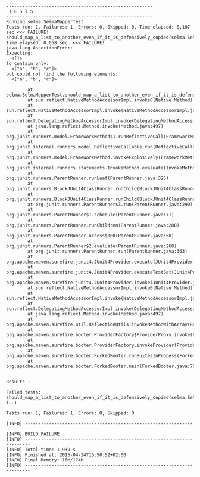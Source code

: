     -------------------------------------------------------
     T E S T S
    -------------------------------------------------------
    Running selma.SelmaMapperTest
    Tests run: 1, Failures: 1, Errors: 0, Skipped: 0, Time elapsed: 0.107 sec <<< FAILURE!
    should_map_a_list_to_another_even_if_it_is_defensively_copied(selma.SelmaMapperTest)  Time elapsed: 0.058 sec  <<< FAILURE!
    java.lang.AssertionError: 
    Expecting:
      <[]>
    to contain only:
      <["a", "b", "c"]>
    but could not find the following elements:
      <["a", "b", "c"]>
    
            at selma.SelmaMapperTest.should_map_a_list_to_another_even_if_it_is_defensively_copied(SelmaMapperTest.java:20)
            at sun.reflect.NativeMethodAccessorImpl.invoke0(Native Method)
            at sun.reflect.NativeMethodAccessorImpl.invoke(NativeMethodAccessorImpl.java:62)
            at sun.reflect.DelegatingMethodAccessorImpl.invoke(DelegatingMethodAccessorImpl.java:43)
            at java.lang.reflect.Method.invoke(Method.java:497)
            at org.junit.runners.model.FrameworkMethod$1.runReflectiveCall(FrameworkMethod.java:50)
            at org.junit.internal.runners.model.ReflectiveCallable.run(ReflectiveCallable.java:12)
            at org.junit.runners.model.FrameworkMethod.invokeExplosively(FrameworkMethod.java:47)
            at org.junit.internal.runners.statements.InvokeMethod.evaluate(InvokeMethod.java:17)
            at org.junit.runners.ParentRunner.runLeaf(ParentRunner.java:325)
            at org.junit.runners.BlockJUnit4ClassRunner.runChild(BlockJUnit4ClassRunner.java:78)
            at org.junit.runners.BlockJUnit4ClassRunner.runChild(BlockJUnit4ClassRunner.java:57)
            at org.junit.runners.ParentRunner$3.run(ParentRunner.java:290)
            at org.junit.runners.ParentRunner$1.schedule(ParentRunner.java:71)
            at org.junit.runners.ParentRunner.runChildren(ParentRunner.java:288)
            at org.junit.runners.ParentRunner.access$000(ParentRunner.java:58)
            at org.junit.runners.ParentRunner$2.evaluate(ParentRunner.java:268)
            at org.junit.runners.ParentRunner.run(ParentRunner.java:363)
            at org.apache.maven.surefire.junit4.JUnit4Provider.execute(JUnit4Provider.java:252)
            at org.apache.maven.surefire.junit4.JUnit4Provider.executeTestSet(JUnit4Provider.java:141)
            at org.apache.maven.surefire.junit4.JUnit4Provider.invoke(JUnit4Provider.java:112)
            at sun.reflect.NativeMethodAccessorImpl.invoke0(Native Method)
            at sun.reflect.NativeMethodAccessorImpl.invoke(NativeMethodAccessorImpl.java:62)
            at sun.reflect.DelegatingMethodAccessorImpl.invoke(DelegatingMethodAccessorImpl.java:43)
            at java.lang.reflect.Method.invoke(Method.java:497)
            at org.apache.maven.surefire.util.ReflectionUtils.invokeMethodWithArray(ReflectionUtils.java:189)
            at org.apache.maven.surefire.booter.ProviderFactory$ProviderProxy.invoke(ProviderFactory.java:165)
            at org.apache.maven.surefire.booter.ProviderFactory.invokeProvider(ProviderFactory.java:85)
            at org.apache.maven.surefire.booter.ForkedBooter.runSuitesInProcess(ForkedBooter.java:115)
            at org.apache.maven.surefire.booter.ForkedBooter.main(ForkedBooter.java:75)
    
    
    Results :
    
    Failed tests:   should_map_a_list_to_another_even_if_it_is_defensively_copied(selma.SelmaMapperTest): (..)
    
    Tests run: 1, Failures: 1, Errors: 0, Skipped: 0
    
    [INFO] ------------------------------------------------------------------------
    [INFO] BUILD FAILURE
    [INFO] ------------------------------------------------------------------------
    [INFO] Total time: 1.939 s
    [INFO] Finished at: 2015-04-24T15:50:52+02:00
    [INFO] Final Memory: 16M/174M
    [INFO] ------------------------------------------------------------------------
    
